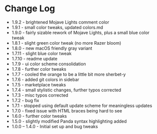 # Change Log

* 1.9.2 - brightened Mojave Lights comment color
* 1.9.1 - small color tweaks, updated colors.md
* 1.9.0 - fairly sizable rework of Mojave Lights, plus a small blue color tweak
* 1.8.1 - slight green color tweak (no more Razer bloom)
* 1.8.0 - new macOS friendly gray variant
* 1.7.11 - slight blue color tweak
* 1.7.10 - readme update
* 1.7.9 - ui color scheme consolidation
* 1.7.8 - further color tweaks
* 1.7.7 - cooled the orange to be a little bit more sherbet-y
* 1.7.6 - added git colors in sidebar
* 1.7.5 - marketplace tweaks
* 1.7.4 - small stylistic changes, further typos corrected
* 1.7.3 - misc typos corrected
* 1.7.2 - bug fix
* 1.7.1 - stopped using default update scheme for meaningless updates
* 1.7.0 - fixed issue with HTML braces being hard to see
* 1.6.0 - further color tweaks
* 1.5.0 - slightly modified Panda syntax highlighting added
* 1.0.0 – 1.4.0 - Initial set up and bug tweaks
